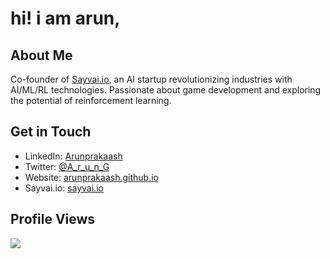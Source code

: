 # hi! i am arun,

## About Me

Co-founder of [Sayvai.io](https://www.sayvai.io), an AI startup revolutionizing industries with AI/ML/RL technologies. Passionate about game development and exploring the potential of reinforcement learning.

## Get in Touch

- LinkedIn: [Arunprakaash](https://www.linkedin.com/in/arunprakaash)
- Twitter: [@A_r_u_n_G](https://twitter.com/A_r_u_n_G)
- Website: [arunprakaash.github.io](https://arunprakaash.github.io/)
- Sayvai.io: [sayvai.io](https://www.sayvai.io)

## Profile Views

![](https://komarev.com/ghpvc/?username=Arunprakaash)
